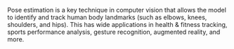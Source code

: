 Pose estimation is a key technique in computer vision that allows the model to identify and track human body landmarks
(such as elbows, knees, shoulders, and hips). 
This has wide applications in health & fitness tracking, sports performance analysis, gesture recognition, augmented reality, and more.
